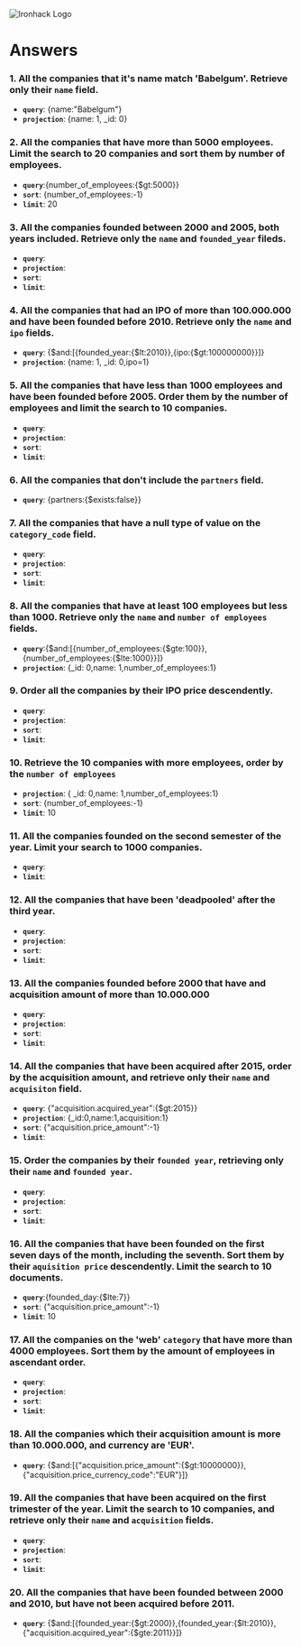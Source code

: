 ![Ironhack Logo](https://i.imgur.com/1QgrNNw.png)

# Answers

### 1. All the companies that it's name match 'Babelgum'. Retrieve only their `name` field.
 - **`query`**: {name:"Babelgum"}
 - **`projection`**: {name: 1, _id: 0}

### 2. All the companies that have more than 5000 employees. Limit the search to 20 companies and sort them by **number of employees**.
 - **`query`**:{number_of_employees:{$gt:5000}}
 - **`sort`**: {number_of_employees:-1}
 - **`limit`**: 20

### 3. All the companies founded between 2000 and 2005, both years included. Retrieve only the `name` and `founded_year` fileds.
  - **`query`**:
  - **`projection`**: 
  - **`sort`**: 
  - **`limit`**: 
### 4. All the companies that had an IPO of more than 100.000.000 and have been founded before 2010. Retrieve only the `name` and `ipo` fields.
  - **`query`**: {$and:[{founded_year:{$lt:2010}},{ipo:{$gt:100000000}}]}
  - **`projection`**: {name: 1, _id: 0,ipo=1} 

### 5. All the companies that have less than 1000 employees and have been founded before 2005. Order them by the number of employees and limit the search to 10 companies.
  - **`query`**:
  - **`projection`**: 
  - **`sort`**: 
  - **`limit`**: 

### 6. All the companies that don't include the `partners` field.
  - **`query`**: {partners:{$exists:false}}
  
### 7. All the companies that have a null type of value on the `category_code` field.
  - **`query`**:
  - **`projection`**: 
  - **`sort`**: 
  - **`limit`**: 
  
### 8. All the companies that have at least 100 employees but less than 1000. Retrieve only the `name` and `number of employees` fields.
  - **`query`**:{$and:[{number_of_employees:{$gte:100}},{number_of_employees:{$lte:1000}}]}
  - **`projection`**: {_id: 0,name: 1,number_of_employees:1} 

  
### 9. Order all the companies by their IPO price descendently.
  - **`query`**:
  - **`projection`**: 
  - **`sort`**: 
  - **`limit`**: 
  
### 10. Retrieve the 10 companies with more employees, order by the `number of employees`
  - **`projection`**: { _id: 0,name: 1,number_of_employees:1} 
  - **`sort`**: {number_of_employees:-1}
  - **`limit`**: 10
  
### 11. All the companies founded on the second semester of the year. Limit your search to 1000 companies.
  - **`query`**:
  - **`limit`**: 
  
### 12. All the companies that have been 'deadpooled' after the third year.
  - **`query`**:
  - **`projection`**: 
  - **`sort`**: 
  - **`limit`**: 
  
### 13. All the companies founded before 2000 that have and acquisition amount of more than 10.000.000
  - **`query`**:
  - **`projection`**: 
  - **`sort`**: 
  - **`limit`**: 
  
### 14. All the companies that have been acquired after 2015, order by the acquisition amount, and retrieve only their `name` and `acquisiton` field.
  - **`query`**:  {"acquisition.acquired_year":{$gt:2015}}
  - **`projection`**: {_id:0,name:1,acquisition:1}
  - **`sort`**: {"acquisition.price_amount":-1}
  - **`limit`**: 
  
### 15. Order the companies by their `founded year`, retrieving only their `name` and `founded year`.
  - **`query`**:
  - **`projection`**: 
  - **`sort`**: 
  - **`limit`**: 
  
### 16. All the companies that have been founded on the first seven days of the month, including the seventh. Sort them by their `aquisition price` descendently. Limit the search to 10 documents.
  - **`query`**:{founded_day:{$lte:7}}
  - **`sort`**: {"acquisition.price_amount":-1}
  - **`limit`**: 10
  
### 17. All the companies on the 'web' `category` that have more than 4000 employees. Sort them by the amount of employees in ascendant order.
  - **`query`**:
  - **`projection`**: 
  - **`sort`**: 
  - **`limit`**: 
  
### 18. All the companies which their acquisition amount is more than 10.000.000, and currency are 'EUR'.
  - **`query`**: {$and:[{"acquisition.price_amount":{$gt:10000000}},{"acquisition.price_currency_code":"EUR"}]}
  
### 19. All the companies that have been acquired on the first trimester of the year. Limit the search to 10 companies, and retrieve only their `name` and `acquisition` fields.
  - **`query`**:
  - **`projection`**: 
  - **`sort`**: 
  - **`limit`**: 
  
### 20. All the companies that have been founded between 2000 and 2010, but have not been acquired before 2011.
  - **`query`**: {$and:[{founded_year:{$gt:2000}},{founded_year:{$lt:2010}},{"acquisition.acquired_year":{$gte:2011}}]}
